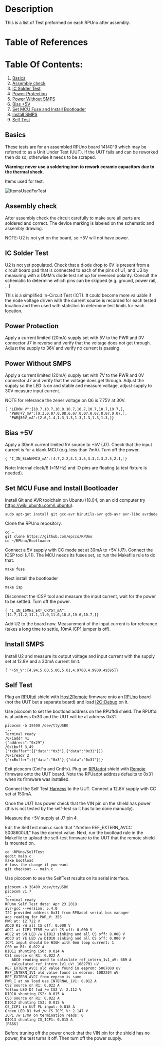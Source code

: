 # Description

This is a list of Test preformed on each RPUno after assembly.

# Table of References


# Table Of Contents:

1. [Basics](#basics)
2. [Assembly check](#assembly-check)
3. [IC Solder Test](#ic-solder-test)
6. [Power Protection](#power-protection)
7. [Power Without SMPS](#power-without-smps)
8. [Bias +5V](#bias-5v)
9. [Set MCU Fuse and Install Bootloader](#set-mcu-fuse-and-install-bootloader)
10. [Install SMPS](install-smps)
11. [Self Test](#self-test)


## Basics

These tests are for an assembled RPUno board 14140^9 which may be referred to as a Unit Under Test (UUT). If the UUT fails and can be reworked then do so, otherwise it needs to be scraped. 

**Warning: never use a soldering iron to rework ceramic capacitors due to the thermal shock.**
    
Items used for test.

![ItemsUsedForTest](./14140,ItemsUsedForTest.jpg "RPUno Items Used For Test")


## Assembly check

After assembly check the circuit carefully to make sure all parts are soldered and correct. The device marking is labeled on the schematic and assembly drawing.
    
NOTE: U2 is not yet on the board, so +5V will not have power.


## IC Solder Test

U2 is not yet populated. Check that a diode drop to 0V is present from a circuit board pad that is connected to each of the pins of U1, and U3 by measuring with a DMM's diode test set up for reversed polarity. Consult the schematic to determine which pins can be skipped (e.g. ground, power rail, ...).

This is a simplified In-Circuit Test (ICT). It could become more valuable if the node voltage driven with the current source is recorded for each tested location and then used with statistics to determine test limits for each location. 


## Power Protection

Apply a current limited (20mA) supply set with 5V to the PWR and 0V connector J7 in reverse and verify that the voltage does not get through. Adjust the supply to 36V and verify no current is passing.


## Power Without SMPS

Apply a current limited (20mA) supply set with 7V to the PWR and 0V connector J7 and verify that the voltage does get through. Adjust the supply so the LED is on and stable and measure voltage, adjust supply to 30V measure input current. 

NOTE for referance the zener voltage on Q6 is 7.75V at 30V.

```
{ "LEDON_V":[10.7,10.7,10.8,10.7,10.7,10.7,10.7,10.7,],
  "PWR@7V_mA":[0.3,0.07,0.08,0.07,0.07,0.07,0.07,0.07,],
  "PWR@30V_mA":[2.6,1.4,1.3,1.3,1.3,1.3,1.3,1.3,]}
```


## Bias +5V

Apply a 30mA current limited 5V source to +5V (J7). Check that the input current is for a blank MCU (e.g. less than 7mA). Turn off the power.

```
{ "I_IN_BLANKMCU_mA":[4.7,2.2,3.1,3.5,3.3,2.3,2.5,2.1,]}
```

Note: Internal clock/8 (=1MHz) and IO pins are floating (a test fixture is needed).


## Set MCU Fuse and Install Bootloader

Install Git and AVR toolchain on Ubuntu (18.04, on an old computer try https://wiki.ubuntu.com/Lubuntu). 

```
sudo apt-get install git gcc-avr binutils-avr gdb-avr avr-libc avrdude
```

Clone the RPUno repository.

```
cd ~
git clone https://github.com/epccs/RPUno
cd ~/RPUno/Bootloader
```

Connect a 5V supply with CC mode set at 30mA to +5V (J7). Connect the ICSP tool (J11). The MCU needs its fuses set, so run the Makefile rule to do that. 

```
make fuse
```

Next install the bootloader

```
make isp
```

Disconnect the ICSP tool and measure the input current, wait for the power to be settled. Turn off the power.

```
{ "I_IN_16MHZ_EXT_CRYST_mA":[12.7,11.2,11.1,11.0,11.0,10.8,10.6,10.7,]}
```

Add U2 to the board now. Measurement of the input current is for referance (takes a long time to settle, 10mA ICP1 jumper is off).


## Install SMPS

Install U2 and measure its output voltage and input current with the supply set at 12.8V and a 30mA current limit.

```
{ "+5V_V":[4.94,5.00,5.00,5.01,4.9760,4.9900,49595]}
```


## Self Test

Plug an [RPUftdi] shield with [Host2Remote] firmware onto an [RPUno] board (not the UUT but a separate board) and load [I2C-Debug] on it.

[RPUftdi]: https://github.com/epccs/RPUftdi
[Host2Remote]: https://github.com/epccs/RPUftdi/tree/master/Host2Remote
[RPUno]: https://github.com/epccs/RPUno
[I2C-Debug]: https://github.com/epccs/RPUno/tree/master/i2c-debug

Use picocom to set the bootload address on the RPUftdi shield. The RPUftdi is at address 0x30 and the UUT will be at address 0x31.

```
picocom -b 38400 /dev/ttyUSB0
...
Terminal ready
/0/iaddr 41
{"address":"0x29"}
/0/ibuff 3,49
{"txBuffer":[{"data":"0x3"},{"data":"0x31"}]}
/0/iread? 2
{"rxBuffer":[{"data":"0x3"},{"data":"0x31"}]}
```
Exit picocom (Cntl^a and Cntl^x). Plug an [RPUadpt] shield with [Remote] firmware onto the UUT board. Note the RPUadpt address defaults to 0x31 when its firmware was installed.

[RPUadpt]: https://github.com/epccs/RPUadpt
[Remote]: https://github.com/epccs/RPUadpt/tree/master/Remote

Connect the Self Test [Harness] to the UUT. Connect a 12.8V supply with CC set at 150mA.

[Harness]: https://raw.githubusercontent.com/epccs/RPUno/master/SelfTest/Setup/SelfTestWiring.png

Once the UUT has power check that the VIN pin on the shield has power (this is not tested by the self-test so it has to be done manually).

Measure the +5V supply at J7 pin 4.

Edit the SelfTest main.c such that "#define REF_EXTERN_AVCC 5008600UL" has the correct value. Next, run the bootload rule in the Makefile to upload the self-test firmware to the UUT that the remote shield is mounted on.

```
cd ~RPUno/SelfTest
gedit main.c
make bootload
# toss the change if you want
git checkout -- main.c
```

Use picocom to see the SelfTest results on its serial interface.


```
picocom -b 38400 /dev/ttyUSB0
picocom v1.7
...
Terminal ready
RPUno Self Test date: Apr 23 2018
avr-gcc --version: 5.4.0
I2C provided address 0x31 from RPUadpt serial bus manager
adc reading for PWR_V: 355
PWR at: 12.722 V
ADC0 R1 /W all CS off: 0.000 V
ADC1 at ICP1 TERM /w all CS off: 0.000 V
ADC2 at GN LED /w DIO13 sinking and all CS off: 0.000 V
ADC3 at YE LED /w DIO10 sinking and all CS off: 0.000 V
ICP1 input should be HIGH with 0mA loop current: 1 
CS0 on R1: 0.022 A
DIO11 shunting CS0: 0.014 A
CS1 source on R1: 0.022 A
   ADC0 reading used to calculate ref_intern_1v1_uV: 689 A
   calculated ref_intern_1v1_uV: 1082791 uV
REF_EXTERN_AVCC old value found in eeprom: 5007000 uV
REF_INTERN_1V1 old value found in eeprom: 1082204 uV
REF_EXTERN_AVCC from eeprom is same
PWR_I at no load use INTERNAL_1V1: 0.012 A
CS2 source on R1: 0.022 A
Yellow LED D4 fwd /w CS2 V: 2.112 V
DIO10 shunting CS2: 0.015 A
CS3 source on R1: 0.022 A
DIO12 shunting CS3: 0.015 A
CS_ICP1 in UUT PL input: 0.018 A
Green LED D1 fwd /w CS_ICP1 V: 2.147 V
ICP1 /w 17mA on termination reads: 0 
DIO13 shunting CS_ICP1: 0.015 A
[PASS]
```

Before truning off the power check that the VIN pin for the shield has no power, the test turns it off. Then turn off the power supply.
